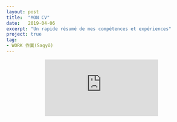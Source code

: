 ```yaml
---
layout: post
title:  "MON CV"
date:   2019-04-06
excerpt: "Un rapide résumé de mes compétences et expériences"
project: true
tag:
- WORK 作業(Sagyō)
---
```

<div align="center">
<embed src="https://pdfhost.io/v/rWnuKxLYU_CVPIERRE2pdf.pdf" width=”100%” height=”100%”></embed>
</div>
